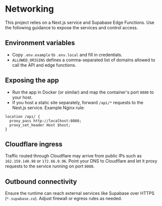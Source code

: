 # Networking

This project relies on a Next.js service and Supabase Edge Functions. Use the following guidance to expose the services and control access.

## Environment variables
- Copy `.env.example` to `.env.local` and fill in credentials.
- `ALLOWED_ORIGINS` defines a comma-separated list of domains allowed to call the API and edge functions.

## Exposing the app
- Run the app in Docker (or similar) and map the container's port `8080` to your host.
- If you host a static site separately, forward `/api/*` requests to the Next.js service. Example Nginx rule:

```nginx
location /api/ {
  proxy_pass http://localhost:8080;
  proxy_set_header Host $host;
}
```

## Cloudflare ingress
Traffic routed through Cloudflare may arrive from public IPs such as `162.159.140.98` or `172.66.0.96`. Point your DNS to Cloudflare and let it proxy requests to the service running on port `8080`.

## Outbound connectivity
Ensure the runtime can reach external services like Supabase over HTTPS (`*.supabase.co`). Adjust firewall or egress rules as needed.
